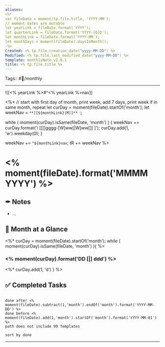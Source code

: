 ```yaml
---
aliases: 
<%*
var fileDate = moment(tp.file.title, 'YYYY-MM');
// moment dates are mutable 
let yearLink = fileDate.format('YYYY');
let quarterLink = fileDate.format('YYYY-[Q]Q');
let monthLink = fileDate.format('YYYY-MM');
let monthDays = moment(fileDate).daysInMonth();
-%>
Created: <% tp.file.creation_date("yyyy-MM-DD") %>
Modified: <% tp.file.last_modified_date("yyyy-MM-DD") %>
template: monthlyNote-v2.0.1
title: <% tp.file.title %>
---
```


Tags:: #📅/monthly
___

![[<% yearLink %>#^<% yearLink %>nav]]

<%*
// start with first day of month, print week, add 7 days, print week if in same month, repeat
let curDay = moment(fileDate).startOf('month');
let weekNav = `**[[${monthLink}|M]]** ⁞`;

while (  moment(curDay).isSame(fileDate, 'month')  ) {
    weekNav += curDay.format('⁞ [[[]gggg-[W]ww[|W]ww[]] ]');
    curDay.add(1, 'w').weekday(0);
}

weekNav += `^${monthLink}nav`;
tR += weekNav
%>
# <% moment(fileDate).format('MMMM YYYY') %>

## ✒ Notes

- …

## 📆 Month at a Glance
<%*
curDay = moment(fileDate).startOf('month');
while ( moment(curDay).isSame(fileDate, 'month') ){
%>
### <% moment(curDay).format('DD [|] ddd') %>
<%*
  curDay.add(1, 'd')
}
%>

## ✅ Completed Tasks
```tasks

done after <% moment(fileDate).subtract(1,'month').endOf('month').format('YYYY-MM-DD') %>
done before <% moment(fileDate).add(1,'month').startOf('month').format('YYYY-MM-01') %>
path does not include 99 Templates

sort by done
```

___
